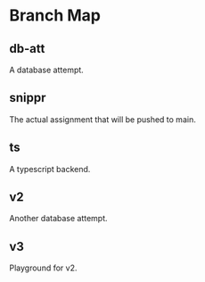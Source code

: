 # Branch Map

## db-att
A database attempt.

## snippr
The actual assignment that will be pushed to main.

## ts
A typescript backend.

## v2 
Another database attempt.

## v3
Playground for v2.